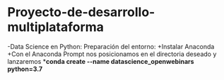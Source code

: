 # Proyecto-de-desarrollo-multiplataforma

-Data Science en Python:
Preparación del entorno:
+Instalar Anaconda
+Con el Anaconda Prompt nos posicionamos en el directoria deseado y lanzaremos ***conda create --name datascience_openwebinars python=3.7**